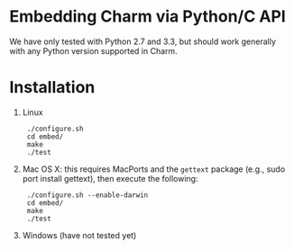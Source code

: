 Embedding Charm via Python/C API
================================

We have only tested with Python 2.7 and 3.3, but should work generally with any Python version supported in Charm.

Installation
============

1. Linux

		./configure.sh 
		cd embed/
		make
		./test

2. Mac OS X: this requires MacPorts and the ``gettext`` package (e.g., sudo port install gettext), then execute the following:

		./configure.sh --enable-darwin	
		cd embed/
		make
		./test
	
3. Windows (have not tested yet)